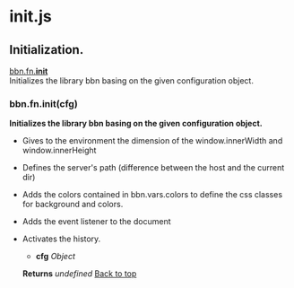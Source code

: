 # init.js

## Initialization.

<a name="bbn_top"></a>[bbn.fn.__init__](#init)  
Initializes the library bbn basing on the given configuration object.  


### <a name="init"></a>bbn.fn.init(cfg)

  __Initializes the library bbn basing on the given configuration object.__

  - Gives to the environment the dimension of the window.innerWidth and window.innerHeight
- Defines the server's path (difference between the host and the current dir)
- Adds the colors contained in bbn.vars.colors to define the css classes for background and colors.
- Adds the event listener to the document
- Activates the history.

  * __cfg__ _Object_ 

  __Returns__ _undefined_ 
[Back to top](#bbn_top)  
